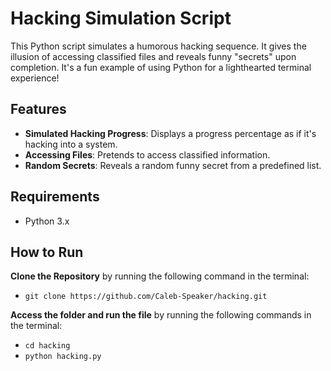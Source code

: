 # Hacking Simulation Script

This Python script simulates a humorous hacking sequence. It gives the illusion of accessing classified files and reveals funny "secrets" upon completion. It's a fun example of using Python for a lighthearted terminal experience!

## Features

- **Simulated Hacking Progress**: Displays a progress percentage as if it's hacking into a system.
- **Accessing Files**: Pretends to access classified information.
- **Random Secrets**: Reveals a random funny secret from a predefined list.

## Requirements

- Python 3.x

## How to Run

**Clone the Repository** by running the following command in the terminal:
   - ```git clone https://github.com/Caleb-Speaker/hacking.git```

**Access the folder and run the file** by running the following commands in the terminal:
   - ```cd hacking```
   - ```python hacking.py```
